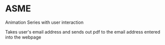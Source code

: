 # ASME
Animation Series with user interaction

Takes user's email address and sends out pdf to the email address entered into the webpage
